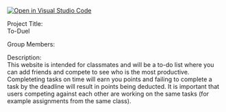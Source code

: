 [![Open in Visual Studio Code](https://classroom.github.com/assets/open-in-vscode-2e0aaae1b6195c2367325f4f02e2d04e9abb55f0b24a779b69b11b9e10269abc.svg)](https://classroom.github.com/online_ide?assignment_repo_id=17799777&assignment_repo_type=AssignmentRepo)

Project Title:<br>
To-Duel

Group Members:<br>

Description:<br>
This website is intended for classmates and will be a to-do list where you can add friends and compete to see who is the most productive. Completeting tasks on time will earn you points and failing to complete a task by the deadline will result in points being deducted. It is important that users competing against each other are working on the same tasks (for example assignments from the same class).


